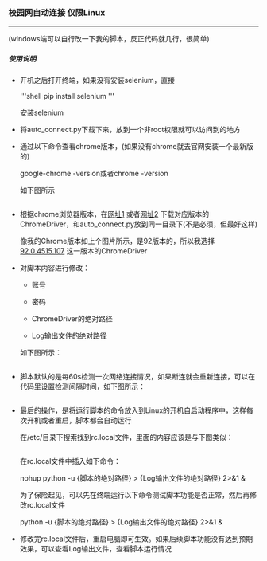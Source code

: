### 校园网自动连接 仅限Linux

* * *

(windows端可以自行改一下我的脚本，反正代码就几行，很简单)

##### 使用说明

-   开机之后打开终端，如果没有安装selenium，直接
    
    '''shell
    pip install selenium
    '''
    
    安装selenium
    
-   将auto_connect.py下载下来，放到一个非root权限就可以访问到的地方
    
-   通过以下命令查看chrome版本，(如果没有chrome就去官网安装一个最新版的)
    
    google-chrome -version或者chrome -version
    
    如下图所示
    
    ![]()
    
-   根据chrome浏览器版本，在[网址1](https://sites.google.com/chromium.org/driver/downloads) 或者[网址2](https://npm.taobao.org/mirrors/chromedriver/) 下载对应版本的ChromeDriver，和auto_connect.py放到同一目录下(不是必须，但最好这样)
    
    像我的Chrome版本如上个图片所示，是92版本的，所以我选择[92.0.4515.107](https://chromedriver.storage.googleapis.com/index.html?path=92.0.4515.107/) 这一版本的ChromeDriver
    
-   对脚本内容进行修改：
    
    -   账号
        
    -   密码
        
    -   ChromeDriver的绝对路径
        
    -   Log输出文件的绝对路径
        
    
    如下图所示：
    
    ![]()
    
-   脚本默认的是每60s检测一次网络连接情况，如果断连就会重新连接，可以在代码里设置检测间隔时间，如下图所示：
    
    ![]()
    
-   最后的操作，是将运行脚本的命令放入到Linux的开机自启动程序中，这样每次开机或者重启，脚本都会自动运行
    
    在/etc/目录下搜索找到rc.local文件，里面的内容应该是与下图类似：
    
    ![]()
    
    在rc.local文件中插入如下命令：
    
    nohup python -u {脚本的绝对路径} > {Log输出文件的绝对路径} 2>&1 &
    
    为了保险起见，可以先在终端运行以下命令测试脚本功能是否正常，然后再修改rc.local文件
    
    python -u {脚本的绝对路径} > {Log输出文件的绝对路径} 2>&1 &
    
-   修改完rc.local文件后，重启电脑即可生效。如果后续脚本功能没有达到预期效果，可以查看Log输出文件，查看脚本运行情况
